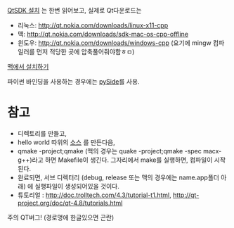 [QtSDK 설치](http://chanik.egloos.com/3817935) 는 한번 읽어보고, 실제로 Qt다운로드는
* 리눅스: http://qt.nokia.com/downloads/linux-x11-cpp
* 맥: http://qt.nokia.com/downloads/sdk-mac-os-cpp-offline
* 윈도우: http://qt.nokia.com/downloads/windows-cpp (요기에 mingw 컴파일러를 먼저 적당한 곳에 압축풀어줘야함ㅎㅁ)


[맥에서 설치하기](http://kofmania.tistory.com/201)

파이썬 바인딩을 사용하는 경우에는 [pySide](http://www.pyside.org/)를 사용.

참고
===
* 디렉토리를 만들고, 
* hello world 따위의 [소스](http://stackoverflow.com/questions/5280952/how-to-compile-qt-code-in-command-line-on-mac-os) 를 만든다음, 
* qmake -project;qmake (맥의 경우는 quake -project;qmake -spec macx-g++)라고 하면 Makefile이 생긴다. 그자리에서 make를 실행하면, 컴파일이 시작된다.
* 완료되면, 서브 디렉터리 (debug, release 또는 맥의 경우에는 name.app폴더 아래) 에 실행파일이 생성되어있을 것이다.
* 튜토리얼 : http://doc.trolltech.com/4.3/tutorial-t1.html, http://qt-project.org/doc/qt-4.8/tutorials.html

주의 QT버그! (경로명에 한글있으면 곤란)
